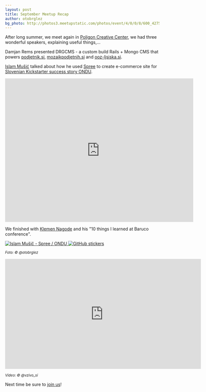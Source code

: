 ```yaml
---
layout: post
title: September Meetup Recap
author: otobrglez
bg_photo: http://photos3.meetupstatic.com/photos/event/4/0/0/8/600_427576392.jpeg
---
```


After long summer, we meet again in [Poligon Creative Center][pcc], we had three wonderful speakers, explaining useful things,...

Damjan Rems presented DRGCMS - a custom build Rails + Mongo CMS that powers [podjetnik.si](http://www.podjetnik.si/), [mozaikpodjetnih.si](http://www.mozaikpodjetnih.si/) and [ooz-ljsiska.si](http://www.ooz-ljsiska.si/).

[Islam Mušić](https://twitter.com/imusic0609) talked about how he used [Spree](https://github.com/spree/spree) to create e-commerce site for [Slovenian Kickstarter success story ONDU](http://www.ondu.si/).

<iframe src="http://www.slideshare.net/islammusic/slideshelf" width="615px" height="470px" frameborder="0" marginwidth="0" marginheight="0" scrolling="no" style="border:none;" allowfullscreen webkitallowfullscreen mozallowfullscreen></iframe>

We finished with [Klemen Nagode](https://twitter.com/knagode) and his "10 things I learned at Baruco conference".

<div class="gallery">
  <a href="http://www.meetup.com/RubySlovenia/photos/25511792/#427576102" target="_blank">
    <img src="http://photos1.meetupstatic.com/photos/event/3/e/e/6/600_427576102.jpeg" alt="Islam Mušič - Spree / ONDU">
  </a>
  <a href="http://www.meetup.com/RubySlovenia/photos/25511792/#427576392" target="_blank">
    <img src="http://photos3.meetupstatic.com/photos/event/4/0/0/8/600_427576392.jpeg" alt="GitHub stickers" class="last">
  </a>
</div>

<small><i>Foto: &copy; @otobrglez</i></small>

<iframe src="http://new.livestream.com/accounts/564247/events/3393723/videos/63091451/player?autoPlay=false&height=360&mute=false&width=640" width="640" height="360" frameborder="0" scrolling="no" style="martgin: 0px auto;"></iframe>

<small><i>Video: &copy; @vzivo_si</i></small>

Next time be sure to [join us][join-us]!


[join-us]: http://www.meetup.com/RubySlovenia/
[pcc]: http://www.poligon.si/
